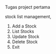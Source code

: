 Tugas project pertama


stock list management,
1. Add a Stock
2. List Stocks
3. Update Stock
4. Delete Stock
5. Exit 
